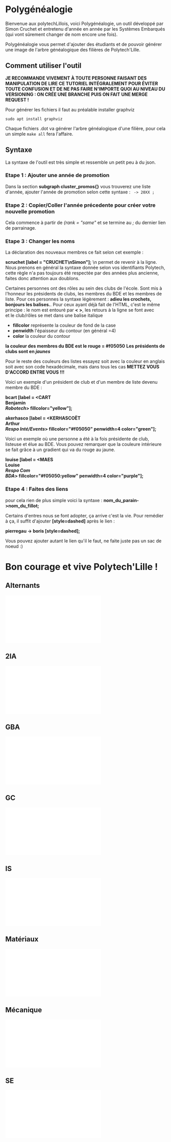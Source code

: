 # Polygénéalogie
Bienvenue aux polytechLillois, voici Polygénéalogie, un outil développé par Simon Cruchet et entretenu d'année en année par les Systèmes Embarqués (qui vont sûrement changer de nom encore une fois).

Polygénéalogie vous permet d'ajouter des étudiants et de pouvoir générer une image de l'arbre généalogique des filières de Polytech'Lille.

## Comment utiliser l'outil
**JE RECOMMANDE VIVEMENT À TOUTE PERSONNE FAISANT DES MANIPULATION DE LIRE CE TUTORIEL INTÉGRALEMENT POUR ÉVITER TOUTE CONFUSION ET DE NE PAS FAIRE N'IMPORTE QUOI AU NIVEAU DU VERSIONING : ON CRÉE UNE BRANCHE PUIS ON FAIT UNE MERGE REQUEST !**

Pour générer les fichiers il faut au préalable installer graphviz 

```sudo apt install graphviz``` 

Chaque fichiers .dot va générer l'arbre généalogique d'une filière, pour cela un simple ``` make all ``` fera l'affaire.

## Syntaxe

La syntaxe de l'outil est très simple et ressemble un petit peu à du json.

### Etape 1 : Ajouter une année de promotion

Dans la section **subgraph cluster_promos{}** vous trouverez une liste d'année, ajouter l'année de promotion selon cette syntaxe : ``` -> 20XX ;```

### Etape 2 : Copier/Coller l'année précedente pour créer votre nouvelle promotion

Cela commence à partir de *{rank = "same"* et se termine au *;* du dernier lien de parrainage.

### Etape 3 : Changer les noms

La déclaration des nouveaux membres ce fait selon cet exemple : 

**scruchet	[label = "CRUCHET\nSimon"];**  \n permet de revenir à la ligne. Nous prenons en général la syntaxe donnée selon vos identifiants Polytech, cette règle n'a pas toujours été respectée par des années plus ancienne, faites donc attention aux doublons.

Certaines personnes ont des rôles au sein des clubs de l'école. Sont mis à l'honneur les présidents de clubs, les membres du BDE et les membres de liste. Pour ces personnes la syntaxe légèrement : **adieu les crochets, bonjours les balises.**.
Pour ceux ayant déjà fait de l'HTML, c'est le même principe : le nom est entouré par **< >**, les retours à la ligne se font avec **<BR/>** et le club/rôles se met dans une balise italique **<I> </I>**

* **fillcolor** représente la couleur de fond de la case
* **penwidth** l'épaisseur du contour (en général =4)
* **color** la couleur du contour

**la couleur des membres du BDE est le rouge = #f05050**
**Les présidents de clubs sont en *jaunes***

Pour le reste des couleurs des listes essayez soit avec la couleur en anglais soit avec son code hexadécimale, mais dans tous les cas **METTEZ VOUS D'ACCORD ENTRE VOUS !!!**

Voici un exemple d'un président de club et d'un membre de liste devenu membre du BDE :

**bcart	   [label = <CART<BR/>Benjamin<BR/><I>Robotech</I>> fillcolor="yellow"];**

**akerhasco  [label = <KERHASCOËT<BR/>Arthur<BR/><I>Respo Inté/Events</I>> fillcolor="#f05050" penwidth=4 color="green"];**


Voici un exemple où une personne a été à la fois présidente de club, listeuse et élue au BDE. Vous pouvez remarquer que la couleure intérieure se fait grâce à un gradient qui va du rouge au jaune.

**louise		[label = <MAES<BR/>Louise<BR/><I>Respo Com<BR/>BDA</I>> fillcolor="#f05050:yellow" penwidth=4 color="purple"];**

### Etape 4 : Faites des liens

pour cela rien de plus simple voici la syntaxe : 
**nom_du_parain->nom_du_fillot;**

Certains d'entres nous se font adopter, ça arrive c'est la vie. Pour remédier à ça, il suffit d'ajouter **[style=dashed]** après le lien : 

**pierregau -> boris [style=dashed];**

Vous pouvez ajouter autant le lien qu'il le faut, ne faite juste pas un sac de noeud :) 

# Bon courage et vive Polytech'Lille !

## Alternants
![alternants](alternants.pdf "Alternants")

## 2IA
![2ia](2ia.pdf "2IA")

## GBA
![gba](gba.pdf "GBA")

## GC
![gc](gc.pdf "GC")

## IS
![is](is.pdf "IS")

## Matériaux
![mat](mat.pdf "Matériaux")

## Mécanique
![meca](meca.pdf "Méca")

## SE
![se](se.pdf "SE")
